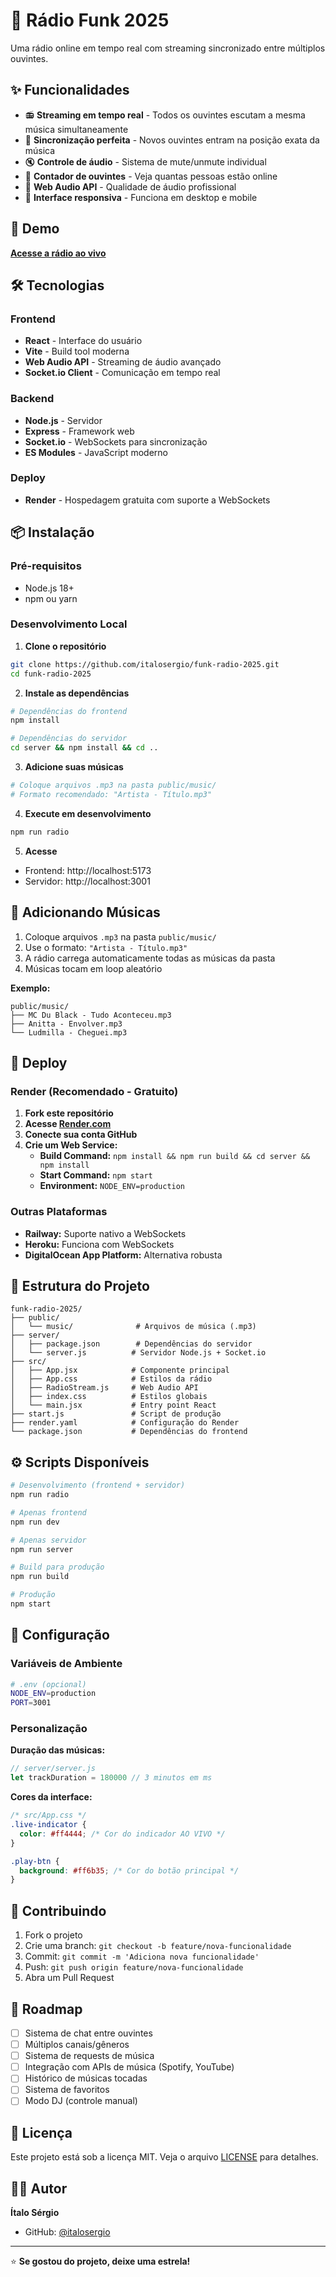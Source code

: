 # 🎵 Rádio Funk 2025

Uma rádio online em tempo real com streaming sincronizado entre múltiplos ouvintes.

## ✨ Funcionalidades

- 📻 **Streaming em tempo real** - Todos os ouvintes escutam a mesma música simultaneamente
- 🔄 **Sincronização perfeita** - Novos ouvintes entram na posição exata da música
- 🔇 **Controle de áudio** - Sistema de mute/unmute individual
- 👥 **Contador de ouvintes** - Veja quantas pessoas estão online
- 🎵 **Web Audio API** - Qualidade de áudio profissional
- 📱 **Interface responsiva** - Funciona em desktop e mobile

## 🚀 Demo

**[Acesse a rádio ao vivo](https://sua-url-do-render.com)**

## 🛠️ Tecnologias

### Frontend
- **React** - Interface do usuário
- **Vite** - Build tool moderna
- **Web Audio API** - Streaming de áudio avançado
- **Socket.io Client** - Comunicação em tempo real

### Backend
- **Node.js** - Servidor
- **Express** - Framework web
- **Socket.io** - WebSockets para sincronização
- **ES Modules** - JavaScript moderno

### Deploy
- **Render** - Hospedagem gratuita com suporte a WebSockets

## 📦 Instalação

### Pré-requisitos
- Node.js 18+
- npm ou yarn

### Desenvolvimento Local

1. **Clone o repositório**
```bash
git clone https://github.com/italosergio/funk-radio-2025.git
cd funk-radio-2025
```

2. **Instale as dependências**
```bash
# Dependências do frontend
npm install

# Dependências do servidor
cd server && npm install && cd ..
```

3. **Adicione suas músicas**
```bash
# Coloque arquivos .mp3 na pasta public/music/
# Formato recomendado: "Artista - Título.mp3"
```

4. **Execute em desenvolvimento**
```bash
npm run radio
```

5. **Acesse**
- Frontend: http://localhost:5173
- Servidor: http://localhost:3001

## 🎵 Adicionando Músicas

1. Coloque arquivos `.mp3` na pasta `public/music/`
2. Use o formato: `"Artista - Título.mp3"`
3. A rádio carrega automaticamente todas as músicas da pasta
4. Músicas tocam em loop aleatório

**Exemplo:**
```
public/music/
├── MC Du Black - Tudo Aconteceu.mp3
├── Anitta - Envolver.mp3
└── Ludmilla - Cheguei.mp3
```

## 🚀 Deploy

### Render (Recomendado - Gratuito)

1. **Fork este repositório**
2. **Acesse [Render.com](https://render.com)**
3. **Conecte sua conta GitHub**
4. **Crie um Web Service:**
   - **Build Command:** `npm install && npm run build && cd server && npm install`
   - **Start Command:** `npm start`
   - **Environment:** `NODE_ENV=production`

### Outras Plataformas

- **Railway:** Suporte nativo a WebSockets
- **Heroku:** Funciona com WebSockets
- **DigitalOcean App Platform:** Alternativa robusta

## 📁 Estrutura do Projeto

```
funk-radio-2025/
├── public/
│   └── music/              # Arquivos de música (.mp3)
├── server/
│   ├── package.json        # Dependências do servidor
│   └── server.js          # Servidor Node.js + Socket.io
├── src/
│   ├── App.jsx            # Componente principal
│   ├── App.css            # Estilos da rádio
│   ├── RadioStream.js     # Web Audio API
│   ├── index.css          # Estilos globais
│   └── main.jsx           # Entry point React
├── start.js               # Script de produção
├── render.yaml            # Configuração do Render
└── package.json           # Dependências do frontend
```

## ⚙️ Scripts Disponíveis

```bash
# Desenvolvimento (frontend + servidor)
npm run radio

# Apenas frontend
npm run dev

# Apenas servidor
npm run server

# Build para produção
npm run build

# Produção
npm start
```

## 🔧 Configuração

### Variáveis de Ambiente

```bash
# .env (opcional)
NODE_ENV=production
PORT=3001
```

### Personalização

**Duração das músicas:**
```javascript
// server/server.js
let trackDuration = 180000 // 3 minutos em ms
```

**Cores da interface:**
```css
/* src/App.css */
.live-indicator {
  color: #ff4444; /* Cor do indicador AO VIVO */
}

.play-btn {
  background: #ff6b35; /* Cor do botão principal */
}
```

## 🤝 Contribuindo

1. Fork o projeto
2. Crie uma branch: `git checkout -b feature/nova-funcionalidade`
3. Commit: `git commit -m 'Adiciona nova funcionalidade'`
4. Push: `git push origin feature/nova-funcionalidade`
5. Abra um Pull Request

## 📝 Roadmap

- [ ] Sistema de chat entre ouvintes
- [ ] Múltiplos canais/gêneros
- [ ] Sistema de requests de música
- [ ] Integração com APIs de música (Spotify, YouTube)
- [ ] Histórico de músicas tocadas
- [ ] Sistema de favoritos
- [ ] Modo DJ (controle manual)

## 📄 Licença

Este projeto está sob a licença MIT. Veja o arquivo [LICENSE](LICENSE) para detalhes.

## 👨‍💻 Autor

**Ítalo Sérgio**
- GitHub: [@italosergio](https://github.com/italosergio)

---

⭐ **Se gostou do projeto, deixe uma estrela!**